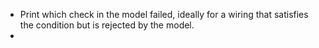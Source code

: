 * Print which check in the model failed, ideally for a wiring that satisfies
  the condition but is rejected by the model.
* 
